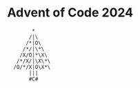 # Advent of Code 2024  


```  
        *
       /|\
      /*|O\
     /*/|\*\
    /X/O|*\X\
   /*/X/|\X\*\
  /O/*/X|O\X*\
       |||
       #C#
```
